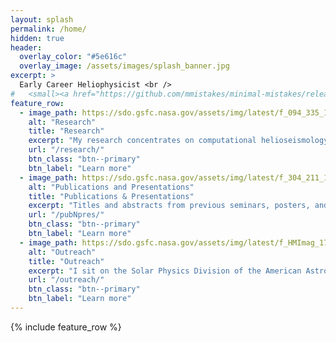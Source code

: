 ```yaml
---
layout: splash
permalink: /home/
hidden: true
header:
  overlay_color: "#5e616c"
  overlay_image: /assets/images/splash_banner.jpg
excerpt: >
  Early Career Heliophysicist <br />
#   <small><a href="https://github.com/mmistakes/minimal-mistakes/releases/tag/4.24.0">Latest release v4.24.0</a></small>
feature_row:
  - image_path: https://sdo.gsfc.nasa.gov/assets/img/latest/f_094_335_193_256.jpg
    alt: "Research"
    title: "Research"
    excerpt: "My research concentrates on computational helioseismology and the development of hard x-ray detectors for solar physics instrument suites on CubeSats and sounding rockets."
    url: "/research/"
    btn_class: "btn--primary"
    btn_label: "Learn more"
  - image_path: https://sdo.gsfc.nasa.gov/assets/img/latest/f_304_211_171_256.jpg
    alt: "Publications and Presentations"
    title: "Publications & Presentations"
    excerpt: "Titles and abstracts from previous seminars, posters, and published works on DEIA and solar physics topics can be found here."
    url: "/pubNpres/"
    btn_class: "btn--primary"
    btn_label: "Learn more"  
  - image_path: https://sdo.gsfc.nasa.gov/assets/img/latest/f_HMImag_171_256.jpg
    alt: "Outreach"
    title: "Outreach"
    excerpt: "I sit on the Solar Physics Division of the American Astronomical Society’s Education and Public Outreach Committee and strive to center DEIA principles in all my work." 
    url: "/outreach/"
    btn_class: "btn--primary"
    btn_label: "Learn more"  
---
```


{% include feature_row %}

